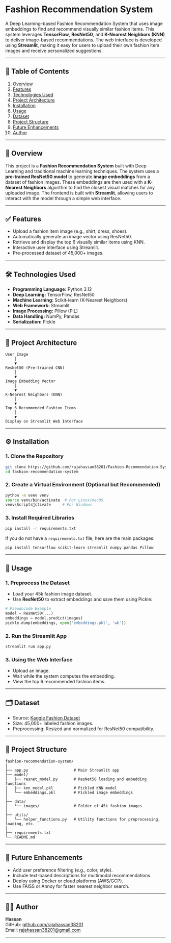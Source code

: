 # Fashion Recommendation System

A Deep Learning–based Fashion Recommendation System that uses image embeddings to find and recommend visually similar fashion items. This system leverages **TensorFlow**, **ResNet50**, and **K-Nearest Neighbors (KNN)** to deliver image-based recommendations. The web interface is developed using **Streamlit**, making it easy for users to upload their own fashion item images and receive personalized suggestions.

---

## 📌 Table of Contents

1. [Overview](#overview)
2. [Features](#features)
3. [Technologies Used](#technologies-used)
4. [Project Architecture](#project-architecture)
5. [Installation](#installation)
6. [Usage](#usage)
7. [Dataset](#dataset)
8. [Project Structure](#project-structure)
9. [Future Enhancements](#future-enhancements)
10. [Author](#author)

---

## 📖 Overview

This project is a **Fashion Recommendation System** built with Deep Learning and traditional machine learning techniques. The system uses a **pre-trained ResNet50 model** to generate **image embeddings** from a dataset of fashion images. These embeddings are then used with a **K-Nearest Neighbors** algorithm to find the closest visual matches for any uploaded image. The frontend is built with **Streamlit**, allowing users to interact with the model through a simple web interface.

---

## ✅ Features

- Upload a fashion item image (e.g., shirt, dress, shoes).
- Automatically generate an image vector using ResNet50.
- Retrieve and display the top 6 visually similar items using KNN.
- Interactive user interface using Streamlit.
- Pre-processed dataset of 45,000+ images.

---

## 🛠️ Technologies Used

- **Programming Language:** Python 3.12
- **Deep Learning:** TensorFlow, ResNet50
- **Machine Learning:** Scikit-learn (K-Nearest Neighbors)
- **Web Framework:** Streamlit
- **Image Processing:** Pillow (PIL)
- **Data Handling:** NumPy, Pandas
- **Serialization:** Pickle

---

## 🧱 Project Architecture

```plaintext
User Image
    │
    ▼
ResNet50 (Pre-trained CNN)
    │
    ▼
Image Embedding Vector
    │
    ▼
K-Nearest Neighbors (KNN)
    │
    ▼
Top 6 Recommended Fashion Items
    │
    ▼
Display on Streamlit Web Interface
```

---

## ⚙️ Installation

### 1. Clone the Repository

```bash
git clone https://github.com/rajahassan38201/Fashion-Recommendation-System-Deep-Learning-Project.git
cd fashion-recommendation-system
```

### 2. Create a Virtual Environment (Optional but Recommended)

```bash
python -m venv venv
source venv/bin/activate  # For Linux/macOS
venv\Scriptsctivate     # For Windows
```

### 3. Install Required Libraries

```bash
pip install -r requirements.txt
```

If you do not have a `requirements.txt` file, here are the main packages:

```bash
pip install tensorflow scikit-learn streamlit numpy pandas Pillow
```

---

## 🚀 Usage

### 1. Preprocess the Dataset

- Load your 45k fashion image dataset.
- Use **ResNet50** to extract embeddings and save them using Pickle:

```python
# Pseudocode Example
model = ResNet50(...)
embeddings = model.predict(images)
pickle.dump(embeddings, open('embeddings.pkl', 'wb'))
```

### 2. Run the Streamlit App

```bash
streamlit run app.py
```

### 3. Using the Web Interface

- Upload an image.
- Wait while the system computes the embedding.
- View the top 6 recommended fashion items.

---

## 🗂️ Dataset

- Source: [Kaggle Fashion Dataset](https://www.kaggle.com/datasets/paramaggarwal/fashion-product-images-dataset)
- Size: 45,000+ labeled fashion images.
- Preprocessing: Resized and normalized for ResNet50 compatibility.

---

## 🧾 Project Structure

```plaintext
fashion-recommendation-system/
│
├── app.py                    # Main Streamlit app
├── model/
│   ├── resnet_model.py       # ResNet50 loading and embedding functions
│   ├── knn_model.pkl         # Pickled KNN model
│   └── embeddings.pkl        # Pickled image embeddings
│
├── data/
│   └── images/               # Folder of 45k fashion images
│
├── utils/
│   └── helper_functions.py   # Utility functions for preprocessing, loading, etc.
│
├── requirements.txt
└── README.md
```

---

## 🚧 Future Enhancements

- Add user preference filtering (e.g., color, style).
- Include text-based descriptions for multimodal recommendations.
- Deploy using Docker or cloud platforms (AWS/GCP).
- Use FAISS or Annoy for faster nearest neighbor search.

---

## 👨‍💻 Author

**Hassan**  
GitHub: [github.com/rajahassan38201](https://github.com/rajahassan38201)  
Email: rajahassan38201@gmail.com

---

